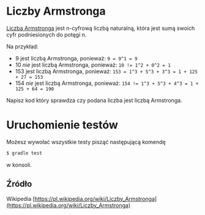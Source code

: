 # Liczby Armstronga

[Liczba Armstronga](https://pl.wikipedia.org/wiki/Liczby_Armstronga) jest n-cyfrową liczbą naturalną, która jest sumą swoich cyfr podniesionych do potęgi n.

Na przykład:

- 9 jest liczbą Armstronga, ponieważ: `9 = 9^1 = 9`
- 10 *nie* jest liczbą Armstronga, ponieważ: `10 != 1^2 + 0^2 = 1`
- 153 jest liczbą Armstronga, ponieważ: `153 = 1^3 + 5^3 + 3^3 = 1 + 125 + 27 = 153`
- 154 *nie* jest liczbą Armstronga, ponieważ: `154 != 1^3 + 5^3 + 4^3 = 1 + 125 + 64 = 190`

Napisz kod który sprawdza czy podana liczba jest liczbą Armstronga.


# Uruchomienie testów

Możesz wywołać wszystkie testy pisząć następującą komendę

```sh
$ gradle test
```

w konsoli.

## Źródło

Wikipedia [https://pl.wikipedia.org/wiki/Liczby_Armstronga](https://pl.wikipedia.org/wiki/Liczby_Armstronga)

